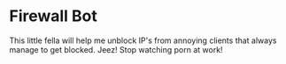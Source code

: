 # Firewall Bot

This little fella will help me unblock IP's from annoying clients that always manage to get blocked. Jeez! Stop watching porn at work!
